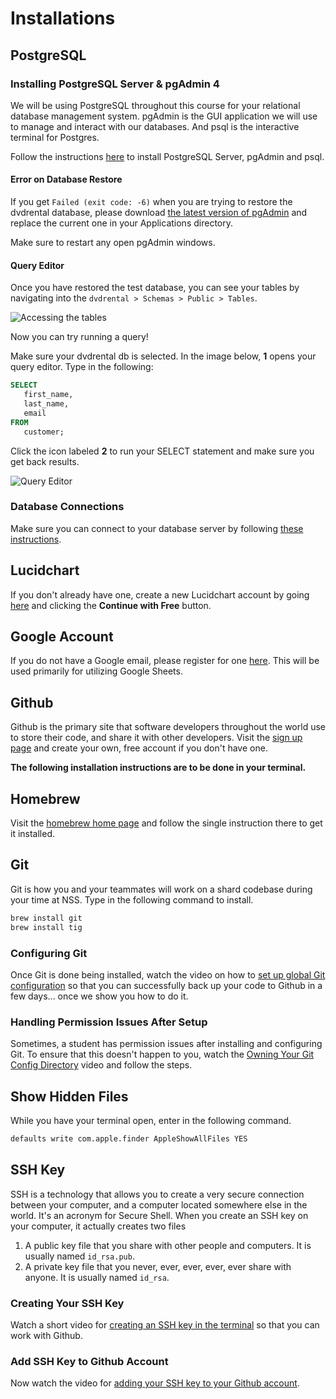 # Installations

## PostgreSQL

### Installing PostgreSQL Server & pgAdmin 4

We will be using PostgreSQL throughout this course for your relational database management system. pgAdmin is the GUI application we will use to manage and interact with our databases. And psql is the interactive terminal for Postgres.

Follow the instructions [here](https://www.postgresqltutorial.com/install-postgresql-macos/) to install PostgreSQL Server, pgAdmin and psql.

#### Error on Database Restore

If you get `Failed (exit code: -6)` when you are trying to restore the dvdrental database, please download [the latest version of pgAdmin](https://www.pgadmin.org/download/pgadmin-4-macos/) and replace the current one in your Applications directory. 

Make sure to restart any open pgAdmin windows.

#### Query Editor

Once you have restored the test database, you can see your tables by navigating into the `dvdrental > Schemas > Public > Tables`.

![Accessing the tables](/images/dvdrentals_tables.png)

Now you can try running a query!

Make sure your dvdrental db is selected. In the image below, **1** opens your query editor. Type in the following:

```sql
SELECT
   first_name,
   last_name,
   email
FROM
   customer;
```

Click the icon labeled **2** to run your SELECT statement and make sure you get back results.

![Query Editor](/images/run_select_query.png)

### Database Connections

Make sure you can connect to your database server by following [these instructions](https://www.postgresqltutorial.com/connect-to-postgresql-database/).

## Lucidchart

If you don't already have one, create a new Lucidchart account by going [here](https://app.lucidchart.com/users/registerLevel#/createAccount) and clicking the **Continue with Free** button.

## Google Account

If you do not have a Google email, please register for one [here](https://accounts.google.com/signup/v2/webcreateaccount?flowName=GlifWebSignIn&flowEntry=SignUp). This will be used primarily for utilizing Google Sheets.

## Github

Github is the primary site that software developers throughout the world use to store their code, and share it with other developers. Visit the [sign up page](https://github.com/join) and create your own, free account if you don't have one.

**The following installation instructions are to be done in your terminal.**

## Homebrew

Visit the [homebrew home page](http://brew.sh/) and follow the single instruction there to get it installed.

## Git

Git is how you and your teammates will work on a shard codebase during your time at NSS. Type in the following command to install.

```sh
brew install git
brew install tig
```

### Configuring Git

Once Git is done being installed, watch the video on how to [set up global Git configuration](https://youtu.be/66EB9oxGMzQ) so that you can successfully back up your code to Github in a few days... once we show you how to do it.

### Handling Permission Issues After Setup

Sometimes, a student has permission issues after installing and configuring Git. To ensure that this doesn't happen to you, watch the [Owning Your Git Config Directory](https://youtu.be/exva3J_jojc) video and follow the steps.

## Show Hidden Files

While you have your terminal open, enter in the following command.

```sh
defaults write com.apple.finder AppleShowAllFiles YES
```

## SSH Key

SSH is a technology that allows you to create a very secure connection between your computer, and a computer located somewhere else in the world. It's an acronym for Secure Shell. When you create an SSH key on your computer, it actually creates two files

1. A public key file that you share with other people and computers. It is usually named `id_rsa.pub`.
1. A private key file that you never, ever, ever, ever, ever share with anyone. It is usually named `id_rsa`.

### Creating Your SSH Key

Watch a short video for [creating an SSH key in the terminal](https://youtu.be/znRMcNG9_qQ) so that you can work with Github.

### Add SSH Key to Github Account

Now watch the video for [adding your SSH key to your Github account](https://youtu.be/8hlmIObpMd4).

